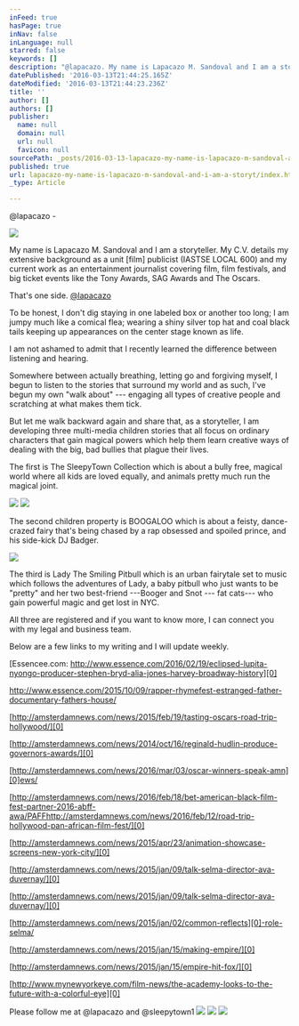 ```yaml
---
inFeed: true
hasPage: true
inNav: false
inLanguage: null
starred: false
keywords: []
description: "@lapacazo. My name is Lapacazo M. Sandoval and I am a storyteller. I am a unit publicist. I am a journalist. \_I am a soul that loves discovering ... discovering new people, new worlds and new parts of myself. \_"
datePublished: '2016-03-13T21:44:25.165Z'
dateModified: '2016-03-13T21:44:23.236Z'
title: ''
author: []
authors: []
publisher:
  name: null
  domain: null
  url: null
  favicon: null
sourcePath: _posts/2016-03-13-lapacazo-my-name-is-lapacazo-m-sandoval-and-i-am-a-storyt.md
published: true
url: lapacazo-my-name-is-lapacazo-m-sandoval-and-i-am-a-storyt/index.html
_type: Article

---
```

@lapacazo - 

![](https://the-grid-user-content.s3-us-west-2.amazonaws.com/b4f15de9-b220-4279-8017-16719236f834.jpg)

My name is Lapacazo M. Sandoval and I am a storyteller.  My C.V. details my extensive background as a unit \[film\] publicist (IASTSE LOCAL 600) and my current work as an entertainment journalist covering film, film festivals, and big ticket events like the Tony Awards, SAG Awards and The Oscars.

That's one side. [@lapacazo][0]

To be honest, I don't dig staying in one labeled box or another too long; I am jumpy much like a comical flea; wearing a shiny silver top hat and coal black tails keeping up appearances on the center stage known as life.

I am not ashamed to admit that I recently learned the difference between listening and hearing.

Somewhere between actually breathing, letting go and forgiving myself, I begun to listen to the stories that surround my world and as such, I've begun my own "walk about" --- engaging all types of creative people and scratching at what makes them tick.

But let me walk backward again and share that, as a storyteller, I am developing three multi-media children stories that all focus on ordinary characters that gain magical powers which help them learn creative ways of dealing with the big, bad bullies that plague their lives.

The first is The SleepyTown Collection which is about a bully free, magical world where all kids are loved equally, and animals pretty much run the magical joint.

![](https://the-grid-user-content.s3-us-west-2.amazonaws.com/44576b81-eb9e-4956-9284-bcc18e4d7c0f.jpg)
![](https://the-grid-user-content.s3-us-west-2.amazonaws.com/c780768c-8d8f-472e-a868-f2eba97a1950.jpg)

The second children property is BOOGALOO which is about a feisty, dance-crazed fairy that's being chased by a rap obsessed and spoiled prince, and his side-kick DJ Badger.

![](https://the-grid-user-content.s3-us-west-2.amazonaws.com/cd956bd5-1e93-4301-9813-eb0e5e581937.jpg)

The third is Lady The Smiling Pitbull which is an urban fairytale set to music which follows the adventures of Lady, a baby pitbull who just wants to be "pretty" and her two best-friend ---Booger and Snot --- fat cats--- who gain powerful magic and get lost in NYC.

All three are registered and if you want to know more, I can connect you with my legal and business team.

Below are a few links to my writing and I will update weekly.

[Essencee.com:  http://www.essence.com/2016/02/19/eclipsed-lupita-nyongo-producer-stephen-bryd-alia-jones-harvey-broadway-history][0]

[http://www.essence.com/2015/10/09/rapper-rhymefest-estranged-father-documentary-fathers-house/ ][0]

[http://amsterdamnews.com/news/2015/feb/19/tasting-oscars-road-trip-hollywood/][0]

[http://amsterdamnews.com/news/2014/oct/16/reginald-hudlin-produce-governors-awards/][0]

[http://amsterdamnews.com/news/2016/mar/03/oscar-winners-speak-amn][0]ews/

[http://amsterdamnews.com/news/2016/feb/18/bet-american-black-film-fest-partner-2016-abff-awa/PAFFhttp://amsterdamnews.com/news/2016/feb/12/road-trip-hollywood-pan-african-film-fest/][0]

[http://amsterdamnews.com/news/2015/apr/23/animation-showcase-screens-new-york-city/][0]

[http://amsterdamnews.com/news/2015/jan/09/talk-selma-director-ava-duvernay/][0]

[http://amsterdamnews.com/news/2015/jan/09/talk-selma-director-ava-duvernay/][0]

[http://amsterdamnews.com/news/2015/jan/02/common-reflects][0]-role-selma/

[http://amsterdamnews.com/news/2015/jan/15/making-empire/][0]

[http://amsterdamnews.com/news/2015/jan/15/empire-hit-fox/][0]

[http://www.mynewyorkeye.com/film-news/the-academy-looks-to-the-future-with-a-colorful-eye][0]

Please follow me at @lapacazo and @sleepytown1
![](https://the-grid-user-content.s3-us-west-2.amazonaws.com/159d4563-d950-4484-9bee-c5c17bcddd84.jpg)
![](https://imgflo.herokuapp.com/graph/vahj1ThiexotieMo/990cffaab8d59e3a4a99c1681672f9d5/passthrough.jpg?height=600&input=https%3A%2F%2Fthe-grid-user-content.s3-us-west-2.amazonaws.com%2F2c976395-9401-44f3-9670-4e9bb28a84ae.jpg)
![](https://the-grid-user-content.s3-us-west-2.amazonaws.com/2846c423-4ba6-4ee5-bd09-2f5986863eb9.jpg)

  


[0]: null